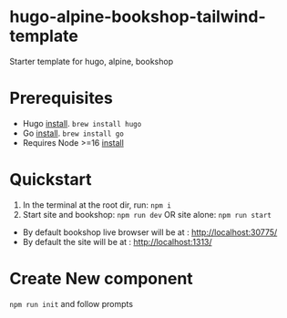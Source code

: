 # hugo-alpine-bookshop-tailwind-template

Starter template for hugo, alpine, bookshop

# Prerequisites

-   Hugo [install](https://gohugo.io/getting-started/installing/). `brew install hugo`
-   Go [install](https://go.dev/learn/). `brew install go`
-   Requires Node >=16 [install](https://nodejs.org/en/)

# Quickstart

1. In the terminal at the root dir, run: `npm i`
2. Start site and bookshop: `npm run dev` OR site alone: `npm run start`

-   By default bookshop live browser will be at : [http://localhost:30775/](http://localhost:30775/)
-   By default the site will be at : [http://localhost:1313/](http://localhost:1313/)

# Create New component

`npm run init` and follow prompts 
